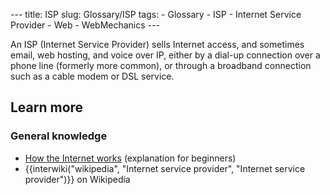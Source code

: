 --- title: ISP slug: Glossary/ISP tags: - Glossary - ISP - Internet Service Provider - Web - WebMechanics ---

An ISP (Internet Service Provider) sells Internet access, and sometimes email, web hosting, and voice over IP, either by a dial-up connection over a phone line (formerly more common), or through a broadband connection such as a cable modem or DSL service.

## Learn more

### General knowledge

- [How the Internet works](/en-US/docs/Learn/Common_questions/How_does_the_Internet_work) (explanation for beginners)
- {{interwiki("wikipedia", "Internet service provider", "Internet service provider")}} on Wikipedia
